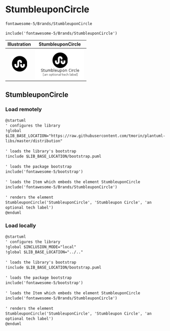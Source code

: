 # StumbleuponCircle


```text
fontawesome-5/Brands/StumbleuponCircle
```

```text
include('fontawesome-5/Brands/StumbleuponCircle')
```



| Illustration | StumbleuponCircle |
| :---: | :---: |
| ![illustration for Illustration](../../fontawesome-5/Brands/StumbleuponCircle.png) | ![illustration for StumbleuponCircle](../../fontawesome-5/Brands/StumbleuponCircle.Local.png) |




## StumbleuponCircle

### Load remotely
```plantuml
@startuml
' configures the library
!global $LIB_BASE_LOCATION="https://raw.githubusercontent.com/tmorin/plantuml-libs/master/distribution"

' loads the library's bootstrap
!include $LIB_BASE_LOCATION/bootstrap.puml

' loads the package bootstrap
include('fontawesome-5/bootstrap')

' loads the Item which embeds the element StumbleuponCircle
include('fontawesome-5/Brands/StumbleuponCircle')

' renders the element
StumbleuponCircle('StumbleuponCircle', 'Stumbleupon Circle', 'an optional tech label')
@enduml
```

### Load locally
```plantuml
@startuml
' configures the library
!global $INCLUSION_MODE="local"
!global $LIB_BASE_LOCATION="../.."

' loads the library's bootstrap
!include $LIB_BASE_LOCATION/bootstrap.puml

' loads the package bootstrap
include('fontawesome-5/bootstrap')

' loads the Item which embeds the element StumbleuponCircle
include('fontawesome-5/Brands/StumbleuponCircle')

' renders the element
StumbleuponCircle('StumbleuponCircle', 'Stumbleupon Circle', 'an optional tech label')
@enduml
```

